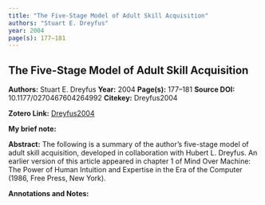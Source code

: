 ```yaml
---
title: "The Five-Stage Model of Adult Skill Acquisition"
authors: "Stuart E. Dreyfus"
year: 2004
page(s): 177–181
---
```

##  The Five-Stage Model of Adult Skill Acquisition
**Authors:** Stuart E. Dreyfus
**Year:** 2004
**Page(s):** 177–181
**Source DOI:** 10.1177/0270467604264992
**Citekey:** Dreyfus2004

**Zotero Link:** [Dreyfus2004](zotero://select/items/@Dreyfus2004)


**My brief note:**


**Abstract:**
The following is a summary of the author’s five-stage model of adult skill acquisition, developed in collaboration with Hubert L. Dreyfus. 
An earlier version of this article appeared in chapter 1 of Mind Over Machine: The Power of Human Intuition and Expertise in the Era of the Computer (1986, Free Press, New York).

**Annotations and Notes:**

